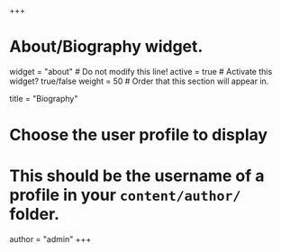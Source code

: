 +++
# About/Biography widget.
widget = "about"  # Do not modify this line!
active = true  # Activate this widget? true/false
weight = 50  # Order that this section will appear in.

title = "Biography"

# Choose the user profile to display
# This should be the username of a profile in your `content/author/` folder.
author = "admin"
+++
